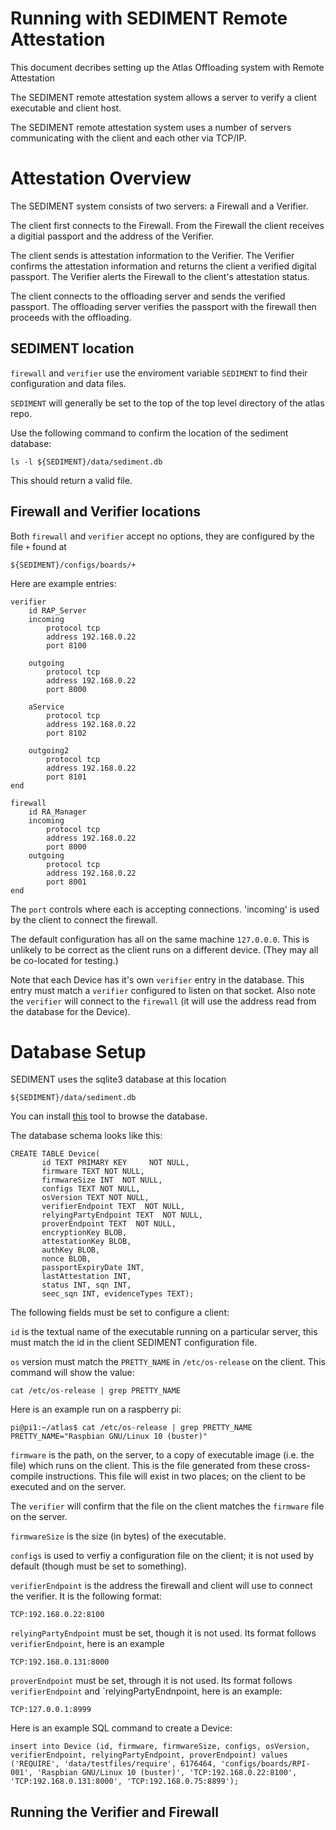# Running with SEDIMENT Remote Attestation

This document decribes setting up the Atlas Offloading system with Remote Attestation

The SEDIMENT remote attestation system allows a server to verify a client executable and client host.

The SEDIMENT remote attestation system uses a number of servers communicating with the client and each other via TCP/IP.

# Attestation Overview

The SEDIMENT system consists of two servers: a Firewall and a Verifier.

The client first connects to the Firewall. From the Firewall the client receives a digitial passport and the address of the Verifier.

The client sends is attestation information to the Verifier. The Verifier confirms the attestation information and returns the client a verified digital passport. The Verifier alerts the Firewall to the client's attestation status.

The client connects to the offloading server and sends the verified passport. The offloading server verifies the passport with the firewall then proceeds with the offloading.


## SEDIMENT location

`firewall` and `verifier` use the enviroment variable `SEDIMENT` to find their configuration and data files.

`SEDIMENT` will generally be set to the top of the top level directory of the atlas repo.

Use the following command to confirm the location of the sediment database:
```
ls -l ${SEDIMENT}/data/sediment.db
```

This should return a valid file.

## Firewall and Verifier locations

Both `firewall` and `verifier` accept no options, they are configured by the file `+` found at
```
${SEDIMENT}/configs/boards/+
```

Here are example entries:
```
verifier
    id RAP_Server
    incoming
        protocol tcp
        address 192.168.0.22
        port 8100
    
    outgoing
        protocol tcp
        address 192.168.0.22
        port 8000
    
    aService
        protocol tcp
        address 192.168.0.22
        port 8102
    
    outgoing2
        protocol tcp
        address 192.168.0.22
        port 8101
end

firewall
    id RA_Manager
    incoming
        protocol tcp
        address 192.168.0.22
        port 8000
    outgoing
        protocol tcp
        address 192.168.0.22
        port 8001
end
```
The `port` controls where each is accepting connections. 'incoming' is used by the client to connect the firewall.

The default configuration has all on the same machine `127.0.0.0`. This is unlikely to be correct as the client runs on a different device. (They may all be co-located for testing.)

Note that each Device has it's own `verifier` entry in the database. This entry must match a `verifier` configured to listen on that socket. Also note the `verifier` will connect to the `firewall`  (it will use the address read from the database for the Device).


# Database Setup

SEDIMENT uses the sqlite3 database at this location
```
${SEDIMENT}/data/sediment.db
```


You can install [this]([https://sqlitebrowser.org) tool to browse the database.

The database schema looks like this:

```
CREATE TABLE Device(
       id TEXT PRIMARY KEY     NOT NULL,
       firmware TEXT NOT NULL,
       firmwareSize INT  NOT NULL,
       configs TEXT NOT NULL,
       osVersion TEXT NOT NULL,
       verifierEndpoint TEXT  NOT NULL,
       relyingPartyEndpoint TEXT  NOT NULL,
       proverEndpoint TEXT  NOT NULL,
       encryptionKey BLOB,
       attestationKey BLOB,
       authKey BLOB,
       nonce BLOB,
       passportExpiryDate INT,
       lastAttestation INT,
       status INT, sqn INT,
       seec_sqn INT, evidenceTypes TEXT);
```

The following fields must be set to configure a client:

`id` is the textual name of the executable running on a particular server, this must match the id in the client SEDIMENT configuration file.

`os` version must match the `PRETTY_NAME` in `/etc/os-release` on the client. This command will show the value:
```
cat /etc/os-release | grep PRETTY_NAME
```

Here is an example run on a raspberry pi:
```
pi@pi1:~/atlas$ cat /etc/os-release | grep PRETTY_NAME
PRETTY_NAME="Raspbian GNU/Linux 10 (buster)"
```

`firmware` is the path, on the server, to a copy of executable image (i.e. the file) which runs on the client. This is the file generated from these cross-compile instructions. This file will exist in two places; on the client to be executed and on the server.

The `verifier` will confirm that the file on the client matches the `firmware` file on the server.

`firmwareSize` is the size (in bytes) of the executable.

`configs` is used to verfiy a configuration file on the client; it is not used by default (though must be set to something).

`verifierEndpoint` is the address the firewall and client will use to connect the verifier. It is the following format:

```
TCP:192.168.0.22:8100
```

`relyingPartyEndpoint` must be set, though it is not used. Its format follows `verifierEndpoint`, here is an example

```
TCP:192.168.0.131:8000
```

`proverEndpoint` must be set, through it is not used. Its format follows `verifierEndpoint` and `relyingPartyEndnpoint, here is an example:

```
TCP:127.0.0.1:8999
```

Here is an example SQL command to create a Device:

```
insert into Device (id, firmware, firmwareSize, configs, osVersion, verifierEndpoint, relyingPartyEndpoint, proverEndpoint) values ('REQUIRE', 'data/testfiles/require', 6176464, 'configs/boards/RPI-001', 'Raspbian GNU/Linux 10 (buster)', 'TCP:192.168.0.22:8100', 'TCP:192.168.0.131:8000', 'TCP:192.168.0.75:8899');
```

## Running the Verifier and Firewall

